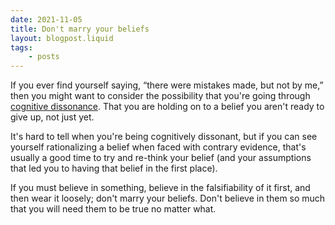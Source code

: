 ```yaml
---
date: 2021-11-05
title: Don't marry your beliefs
layout: blogpost.liquid
tags: 
    - posts
---
```


If you ever find yourself saying, “there were mistakes made, but not by me,” then you might want to consider the possibility that you're going through [cognitive dissonance](https://en.wikipedia.org/wiki/Cognitive_dissonance). That you are holding on to a belief you aren't ready to give up, not just yet.

It's hard to tell when you're being cognitively dissonant, but if you can see yourself rationalizing a belief when faced with contrary evidence, that's usually a good time to try and re-think your belief (and your assumptions that led you to having that belief in the first place).

If you must believe in something, believe in the falsifiability of it first, and then wear it loosely; don't marry your beliefs. Don't believe in them so much that you will need them to be true no matter what.